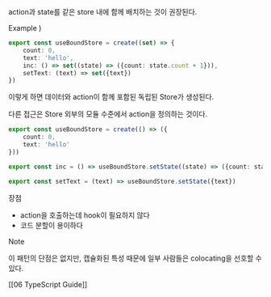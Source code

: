 action과 state를 같은 store 내에 함께 배치하는 것이 권장된다.

Example )

```ts
export const useBoundStore = create((set) => {
	count: 0,
	text: 'hello',
	inc: () => set((state) => ({count: state.count + 1})),
	setText: (text) => set({text})
})
```

이렇게 하면 데이터와 action이 함께 포함된 독립된 Store가 생성된다.

다른 접근은 Store 외부의 모듈 수준에서 action을 정의하는 것이다.

```ts
export const useBoundStore = create(() => ({
	count: 0,
	text: 'hello'
}))

export const inc = () => useBoundStore.setState((state) => ({count: state.count + 1}))

export const setText = (text) => useBoundStore.setState({text})
```

장점
- action을 호출하는데 hook이 필요하지 않다
- 코드 분할이 용이하다

>[!note]
>이 패턴의 단점은 없지만, 캡슐화된 특성 때문에 일부 사람들은 colocating을 선호할 수 있다.

[[06 TypeScript Guide]]